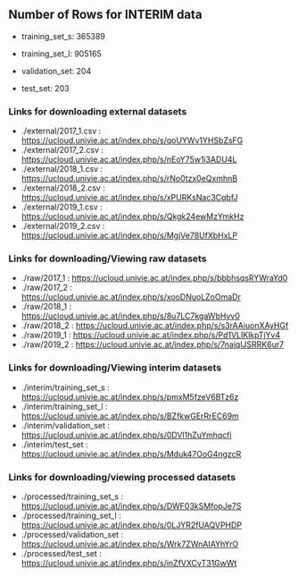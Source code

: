 ## Number of Rows for **INTERIM** data ##

- training_set_s: 365389

- training_set_l: 905165

- validation_set: 204

- test_set: 203

### Links for downloading external datasets

- ./external/2017_1.csv : https://ucloud.univie.ac.at/index.php/s/qoUYWv1YHSbZsFG
- ./external/2017_2.csv : https://ucloud.univie.ac.at/index.php/s/nEoY75w1i3ADU4L
- ./external/2018_1.csv : https://ucloud.univie.ac.at/index.php/s/rNo0tzx0eQxmhnB
- ./external/2018_2.csv : https://ucloud.univie.ac.at/index.php/s/xPURKsNac3CqbfJ
- ./external/2019_1.csv : https://ucloud.univie.ac.at/index.php/s/Qkgk24ewMzYmkHz
- ./external/2019_2.csv : https://ucloud.univie.ac.at/index.php/s/MgjVe78UfXbHxLP

### Links for downloading/Viewing raw datasets

- ./raw/2017_1 : https://ucloud.univie.ac.at/index.php/s/bbbhsqsRYWraYd0
- ./raw/2017_2 : https://ucloud.univie.ac.at/index.php/s/xooDNuoLZoOmaDr
- ./raw/2018_1 : https://ucloud.univie.ac.at/index.php/s/8u7LC7kgaWbHvv0
- ./raw/2018_2 : https://ucloud.univie.ac.at/index.php/s/s3rAAiuonXAyHGf
- ./raw/2019_1 : https://ucloud.univie.ac.at/index.php/s/Pd1VLIKlkpTjYv4
- ./raw/2019_2 : https://ucloud.univie.ac.at/index.php/s/7naiqlJSRRK6ur7


### Links for downloading/Viewing interim datasets

- ./interim/training_set_s : https://ucloud.univie.ac.at/index.php/s/pmxM5fzeV6BTz6z
- ./interim/training_set_l : https://ucloud.univie.ac.at/index.php/s/BZfkwGErRrEC69m
- ./interim/validation_set : https://ucloud.univie.ac.at/index.php/s/0DVl1hZuYmhqcfi
- ./interim/test_set :       https://ucloud.univie.ac.at/index.php/s/Mduk47OoG4ngzcR


### Links for downloading/viewing processed datasets

- ./processed/training_set_s : https://ucloud.univie.ac.at/index.php/s/DWF03kSMfopJe7S
- ./processed/training_set_l : https://ucloud.univie.ac.at/index.php/s/0LJYR2fUAQVPHDP
- ./processed/validation_set : https://ucloud.univie.ac.at/index.php/s/Wrk7ZWnAIAYhYrO
- ./processed/test_set :       https://ucloud.univie.ac.at/index.php/s/inZfVXCvT31GwWt 
